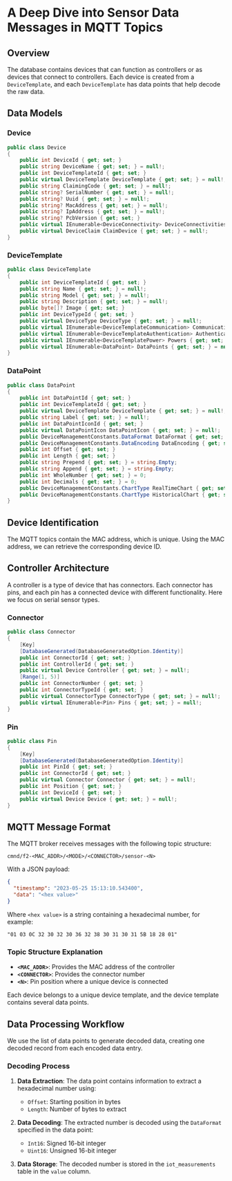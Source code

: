 # A Deep Dive into Sensor Data Messages in MQTT Topics

## Overview

The database contains devices that can function as controllers or as devices that connect to controllers. Each device is created from a `DeviceTemplate`, and each `DeviceTemplate` has data points that help decode the raw data.

## Data Models

### Device

```csharp
public class Device
{
    public int DeviceId { get; set; }
    public string DeviceName { get; set; } = null!;
    public int DeviceTemplateId { get; set; }
    public virtual DeviceTemplate DeviceTemplate { get; set; } = null!;
    public string ClaimingCode { get; set; } = null!;
    public string? SerialNumber { get; set; } = null!;
    public string? Uuid { get; set; } = null!;
    public string? MacAddress { get; set; } = null!;
    public string? IpAddress { get; set; } = null!;
    public string? PcbVersion { get; set; }
    public virtual IEnumerable<DeviceConnectivity> DeviceConnectivities { get; set; } = null!;
    public virtual DeviceClaim ClaimDevice { get; set; } = null!;
}
```

### DeviceTemplate

```csharp
public class DeviceTemplate
{
    public int DeviceTemplateId { get; set; }
    public string Name { get; set; } = null!;
    public string Model { get; set; } = null!;
    public string Description { get; set; } = null!;
    public byte[]? Image { get; set; }
    public int DeviceTypeId { get; set; }
    public virtual DeviceType DeviceType { get; set; } = null!;
    public virtual IEnumerable<DeviceTemplateCommunication> Communications { get; set; } = null!;
    public virtual IEnumerable<DeviceTemplateAuthentication> Authentications { get; set; } = null!;
    public virtual IEnumerable<DeviceTemplatePower> Powers { get; set; } = null!;
    public virtual IEnumerable<DataPoint> DataPoints { get; set; } = null!;        
}
```

### DataPoint

```csharp
public class DataPoint
{
    public int DataPointId { get; set; }
    public int DeviceTemplateId { get; set; }
    public virtual DeviceTemplate DeviceTemplate { get; set; } = null!;
    public string Label { get; set; } = null!;
    public int DataPointIconId { get; set; }
    public virtual DataPointIcon DataPointIcon { get; set; } = null!;
    public DeviceManagementConstants.DataFormat DataFormat { get; set; }
    public DeviceManagementConstants.DataEncoding DataEncoding { get; set; }
    public int Offset { get; set; }
    public int Length { get; set; }
    public string Prepend { get; set; } = string.Empty;
    public string Append { get; set; } = string.Empty;
    public int WholeNumber { get; set; } = 0;
    public int Decimals { get; set; } = 0;
    public DeviceManagementConstants.ChartType RealTimeChart { get; set; }
    public DeviceManagementConstants.ChartType HistoricalChart { get; set; }
}
```
## Device Identification

The MQTT topics contain the MAC address, which is unique. Using the MAC address, we can retrieve the corresponding device ID.

## Controller Architecture

A controller is a type of device that has connectors. Each connector has pins, and each pin has a connected device with different functionality. Here we focus on serial sensor types.

### Connector

```csharp
public class Connector
{
    [Key]
    [DatabaseGenerated(DatabaseGeneratedOption.Identity)]
    public int ConnectorId { get; set; }
    public int ControllerId { get; set; }
    public virtual Device Controller { get; set; } = null!;
    [Range(1, 5)]
    public int ConnectorNumber { get; set; }
    public int ConnectorTypeId { get; set; }
    public virtual ConnectorType ConnectorType { get; set; } = null!;
    public virtual IEnumerable<Pin> Pins { get; set; } = null!;
}
```

### Pin

```csharp
public class Pin
{
    [Key]
    [DatabaseGenerated(DatabaseGeneratedOption.Identity)]
    public int PinId { get; set; }
    public int ConnectorId { get; set; }
    public virtual Connector Connector { get; set; } = null!;
    public int Position { get; set; }
    public int DeviceId { get; set; }
    public virtual Device Device { get; set; } = null!;
}
```

## MQTT Message Format

The MQTT broker receives messages with the following topic structure:

```
cmnd/f2-<MAC_ADDR>/<MODE>/<CONNECTOR>/sensor-<N>
```

With a JSON payload:

```json
{ 
  "timestamp": "2023-05-25 15:13:10.543400", 
  "data": "<hex value>" 
}
```

Where `<hex value>` is a string containing a hexadecimal number, for example:
```
"01 03 0C 32 30 32 30 36 32 38 30 31 30 31 5B 18 28 01"
```

### Topic Structure Explanation

- **`<MAC_ADDR>`**: Provides the MAC address of the controller
- **`<CONNECTOR>`**: Provides the connector number
- **`<N>`**: Pin position where a unique device is connected

Each device belongs to a unique device template, and the device template contains several data points.

## Data Processing Workflow

We use the list of data points to generate decoded data, creating one decoded record from each encoded data entry.

### Decoding Process

1. **Data Extraction**: The data point contains information to extract a hexadecimal number using:
   - `Offset`: Starting position in bytes
   - `Length`: Number of bytes to extract

2. **Data Decoding**: The extracted number is decoded using the `DataFormat` specified in the data point:
   - `Int16`: Signed 16-bit integer
   - `Uint16`: Unsigned 16-bit integer

3. **Data Storage**: The decoded number is stored in the `iot_measurements` table in the `value` column.